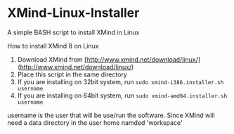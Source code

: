 # XMind-Linux-Installer
A simple BASH script to install XMind in Linux

How to install XMind 8 on Linux

1. Download XMind from [http://www.xmind.net/download/linux/] (http://www.xmind.net/download/linux/)
2. Place this script in the same directory
3. If you are installing on 32bit system, run `sudo xmind-i386.installer.sh username`
4. If you are installing on 64bit system, run `sudo xmind-amd64.installer.sh username`

username is the user that will be use/run the software. Since XMind will need a data directory in the user home namded 'workspace'
